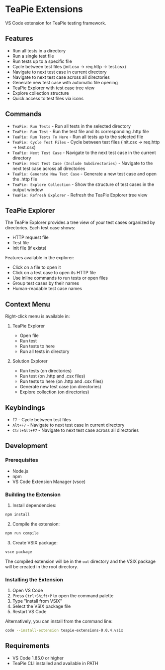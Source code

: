 # TeaPie Extensions

VS Code extension for TeaPie testing framework.

## Features

- Run all tests in a directory
- Run a single test file
- Run tests up to a specific file
- Cycle between test files (init.csx -> req.http -> test.csx)
- Navigate to next test case in current directory
- Navigate to next test case across all directories
- Generate new test case with automatic file opening
- TeaPie Explorer with test case tree view
- Explore collection structure
- Quick access to test files via icons

## Commands

- `TeaPie: Run Tests` - Run all tests in the selected directory
- `TeaPie: Run Test` - Run the test file and its corresponding .http file
- `TeaPie: Run Tests To Here` - Run all tests up to the selected file
- `TeaPie: Cycle Test Files` - Cycle between test files (init.csx -> req.http -> test.csx)
- `TeaPie: Next Test Case` - Navigate to the next test case in the current directory
- `TeaPie: Next Test Case (Include Subdirectories)` - Navigate to the next test case across all directories
- `TeaPie: Generate New Test Case` - Generate a new test case and open the .http file
- `TeaPie: Explore Collection` - Show the structure of test cases in the output window
- `TeaPie: Refresh Explorer` - Refresh the TeaPie Explorer tree view

## TeaPie Explorer

The TeaPie Explorer provides a tree view of your test cases organized by directories. Each test case shows:
- HTTP request file
- Test file
- Init file (if exists)

Features available in the explorer:
- Click on a file to open it
- Click on a test case to open its HTTP file
- Use inline commands to run tests or open files
- Group test cases by their names
- Human-readable test case names

## Context Menu

Right-click menu is available in:
1. TeaPie Explorer
   - Open file
   - Run test
   - Run tests to here
   - Run all tests in directory

2. Solution Explorer
   - Run tests (on directories)
   - Run test (on .http and .csx files)
   - Run tests to here (on .http and .csx files)
   - Generate new test case (on directories)
   - Explore collection (on directories)

## Keybindings

- `F7` - Cycle between test files
- `Alt+F7` - Navigate to next test case in current directory
- `Ctrl+Alt+F7` - Navigate to next test case across all directories

## Development

### Prerequisites

- Node.js
- npm
- VS Code Extension Manager (vsce)

### Building the Extension

1. Install dependencies:
```bash
npm install
```

2. Compile the extension:
```bash
npm run compile
```

3. Create VSIX package:
```bash
vsce package
```

The compiled extension will be in the `out` directory and the VSIX package will be created in the root directory.

### Installing the Extension

1. Open VS Code
2. Press `Ctrl+Shift+P` to open the command palette
3. Type "Install from VSIX"
4. Select the VSIX package file
5. Restart VS Code

Alternatively, you can install from the command line:
```bash
code --install-extension teapie-extensions-0.0.4.vsix
```

## Requirements

- VS Code 1.85.0 or higher
- TeaPie CLI installed and available in PATH 